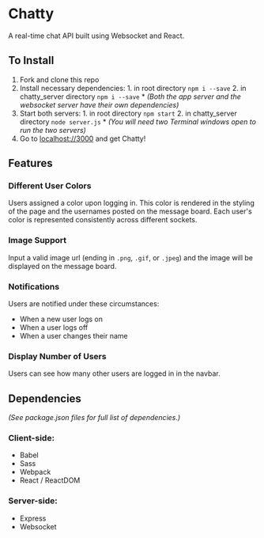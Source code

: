 # Chatty

A real-time chat API built using Websocket and React.

## To Install
  1. Fork and clone this repo
  2. Install necessary dependencies:
    1. in root directory `npm i --save`
    2. in chatty_server directory `npm i --save`
    * *(Both the app server and the websocket server have their own dependencies)*
  3. Start both servers:
    1. in root directory `npm start`
    2. in chatty_server directory `node server.js`
    * *(You will need two Terminal windows open to run the two servers)*
  4. Go to [localhost://3000](localhost://3000) and get Chatty!

## Features

### Different User Colors
Users assigned a color upon logging in. This color is rendered in the styling of the page and the usernames posted on the message board. Each user's color is represented consistently across different sockets.

### Image Support
Input a valid image url (ending in `.png`, `.gif`, or `.jpeg`) and the image will be displayed on the message board.

### Notifications
Users are notified under these circumstances:
  - When a new user logs on
  - When a user logs off
  - When a user changes their name

### Display Number of Users
Users can see how many other users are logged in in the navbar.

## Dependencies
*(See package.json files for full list of dependencies.)*

### Client-side:
  - Babel
  - Sass
  - Webpack
  - React / ReactDOM

### Server-side:
  - Express
  - Websocket
